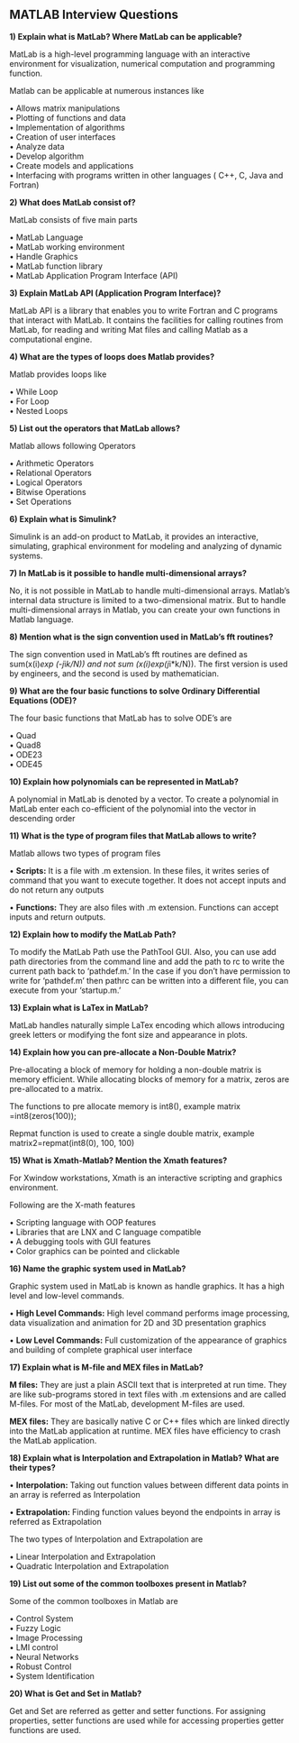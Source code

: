 ## MATLAB Interview Questions

**1) Explain what is MatLab? Where MatLab can be applicable?**

MatLab is a high-level programming language with an interactive environment for visualization, numerical computation and programming function.

Matlab can be applicable at numerous instances like

• Allows matrix manipulations  
• Plotting of functions and data  
• Implementation of algorithms  
• Creation of user interfaces  
• Analyze data  
• Develop algorithm  
• Create models and applications  
• Interfacing with programs written in other languages ( C++, C, Java and Fortran)

**2) What does MatLab consist of?**

MatLab consists of five main parts

• MatLab Language  
• MatLab working environment  
• Handle Graphics  
• MatLab function library  
• MatLab Application Program Interface (API)

**3) Explain MatLab API (Application Program Interface)?**

MatLab API is a library that enables you to write Fortran and C programs that interact with MatLab. It contains the facilities for calling routines from MatLab, for reading and writing Mat files and calling Matlab as a computational engine.

**4) What are the types of loops does Matlab provides?**

Matlab provides loops like

• While Loop  
• For Loop  
• Nested Loops

**5) List out the operators that MatLab allows?**

Matlab allows following Operators

• Arithmetic Operators  
• Relational Operators  
• Logical Operators  
• Bitwise Operations  
• Set Operations  

**6) Explain what is Simulink?**

Simulink is an add-on product to MatLab, it provides an interactive, simulating, graphical environment for modeling and analyzing of dynamic systems.

**7) In MatLab is it possible to handle multi-dimensional arrays?**

No, it is not possible in MatLab to handle multi-dimensional arrays. Matlab’s internal data structure is limited to a two-dimensional matrix. But to handle multi-dimensional arrays in Matlab, you can create your own functions in Matlab language.

**8) Mention what is the sign convention used in MatLab’s fft routines?**

The sign convention used in MatLab’s fft routines are defined as sum(x(i)*exp (-j*i*k/N)) and not sum (x(i)exp(j*i*k/N)). The first version is used by engineers, and the second is used by mathematician.

**9) What are the four basic functions to solve Ordinary Differential Equations (ODE)?**

The four basic functions that MatLab has to solve ODE’s are

• Quad  
• Quad8  
• ODE23  
• ODE45

**10) Explain how polynomials can be represented in MatLab?**

A polynomial in MatLab is denoted by a vector. To create a polynomial in MatLab enter each co-efficient of the polynomial into the vector in descending order

**11) What is the type of program files that MatLab allows to write?**

Matlab allows two types of program files

• **Scripts:** It is a file with .m extension. In these files, it writes series of command that you want to execute together. It does not accept inputs and do not return any outputs

• **Functions:** They are also files with .m extension. Functions can accept inputs and return outputs.

**12) Explain how to modify the MatLab Path?**

To modify the MatLab Path use the PathTool GUI. Also, you can use add path directories from the command line and add the path to rc to write the current path back to ‘pathdef.m.’ In the case if you don’t have permission to write for ‘pathdef.m’ then pathrc can be written into a different file, you can execute from your ‘startup.m.’

**13) Explain what is LaTex in MatLab?**

MatLab handles naturally simple LaTex encoding which allows introducing greek letters or modifying the font size and appearance in plots.

**14) Explain how you can pre-allocate a Non-Double Matrix?**

Pre-allocating a block of memory for holding a non-double matrix is memory efficient. While allocating blocks of memory for a matrix, zeros are pre-allocated to a matrix.

The functions to pre allocate memory is int8(), example matrix =int8(zeros(100));

Repmat function is used to create a single double matrix, example matrix2=repmat(int8(0), 100, 100)

**15) What is Xmath-Matlab? Mention the Xmath features?**

For Xwindow workstations, Xmath is an interactive scripting and graphics environment.

Following are the X-math features

• Scripting language with OOP features  
• Libraries that are LNX and C language compatible  
• A debugging tools with GUI features  
• Color graphics can be pointed and clickable

**16) Name the graphic system used in MatLab?**

Graphic system used in MatLab is known as handle graphics. It has a high level and low-level commands.

• **High Level Commands:** High level command performs image processing, data visualization and animation for 2D and 3D presentation graphics

• **Low Level Commands:** Full customization of the appearance of graphics and building of complete graphical user interface

**17) Explain what is M-file and MEX files in MatLab?**

**M files:** They are just a plain ASCII text that is interpreted at run time. They are like sub-programs stored in text files with .m extensions and are called M-files. For most of the MatLab, development M-files are used.

**MEX files:** They are basically native C or C++ files which are linked directly into the MatLab application at runtime. MEX files have efficiency to crash the MatLab application.

**18) Explain what is Interpolation and Extrapolation in Matlab? What are their types?**

• **Interpolation:** Taking out function values between different data points in an array is referred as Interpolation

• **Extrapolation:** Finding function values beyond the endpoints in array is referred as Extrapolation

The two types of Interpolation and Extrapolation are

• Linear Interpolation and Extrapolation  
• Quadratic Interpolation and Extrapolation

**19) List out some of the common toolboxes present in Matlab?**

Some of the common toolboxes in Matlab are

• Control System  
• Fuzzy Logic  
• Image Processing  
• LMI control  
• Neural Networks  
• Robust Control  
• System Identification

**20) What is Get and Set in Matlab?**

Get and Set are referred as getter and setter functions. For assigning properties, setter functions are used while for accessing properties getter functions are used.